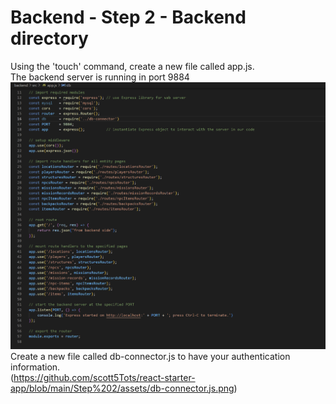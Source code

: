 # Backend - Step 2 - Backend directory
Using the 'touch' command, create a new file called app.js. <br>
The backend server is running in port 9884 <br>
![app.js file](https://github.com/scott5Tots/react-starter-app/blob/main/Step%202/assets/Appjs.jpg)
Create a new file called db-connector.js to have your authentication information. <br>
(https://github.com/scott5Tots/react-starter-app/blob/main/Step%202/assets/db-connector.js.png)
